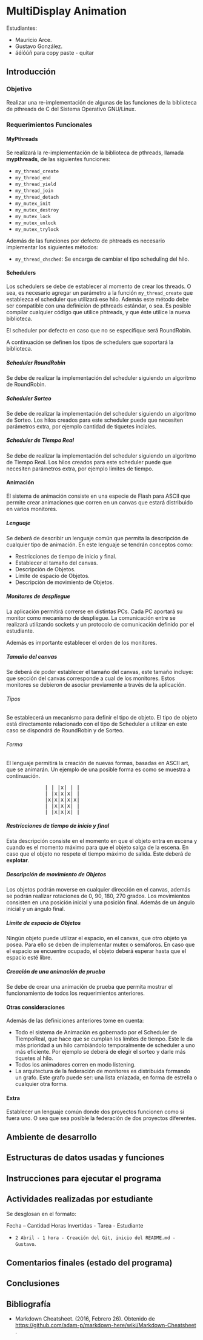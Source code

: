 # MultiDisplay Animation
Estudiantes:
- Mauricio Arce.
- Gustavo González.
- áéíóúñ para copy paste - quitar

## Introducción
### Objetivo

Realizar una re-implementación de algunas de las funciones de la biblioteca de pthreads de C del Sistema Operativo GNU/Linux. 

### Requerimientos Funcionales
#### MyPthreads

Se realizará la re-implementación de la biblioteca de pthreads, llamada **mypthreads**, de las siguientes funciones: 
- `my_thread_create`
- `my_thread_end`
- `my_thread_yield`
- `my_thread_join`
- `my_thread_detach`
- `my_mutex_init`
- `my_mutex_destroy`
- `my_mutex_lock`
- `my_mutex_unlock`
- `my_mutex_trylock`

Además de las funciones por defecto de phtreads es necesario implementar los siguientes métodos:

- `my_thread_chsched`: Se encarga de cambiar el tipo scheduling del hilo.

#### Schedulers

Los schedulers se debe de establecer al momento de crear los threads. O sea, es necesario agregar un parámetro a la función `my_thread_create` que establezca el scheduler que utilizará ese hilo. Además este método debe ser compatible con una definición de pthreads estándar, o sea. Es posible compilar cualquier código que utilice phtreads, y que éste utilice la nueva biblioteca.

El scheduler por defecto en caso que no se especifique será RoundRobin.

A continuación se definen los tipos de schedulers que soportará la biblioteca. 

##### Scheduler RoundRobin

Se debe de realizar la implementación del scheduler siguiendo un algoritmo de RoundRobin.

##### Scheduler Sorteo

Se debe de realizar la implementación del scheduler siguiendo un algoritmo de Sorteo. Los hilos creados para este scheduler puede que necesiten parámetros extra, por ejemplo cantidad de tiquetes inciales. 

##### Scheduler de Tiempo Real

Se debe de realizar la implementación del scheduler siguiendo un algoritmo de Tiempo Real. Los hilos creados para este scheduler puede que necesiten parámetros extra, por ejemplo límites de tiempo. 

#### Animación

El sistema de animación consiste en una especie de Flash para ASCII que permite crear animaciones que corren en un canvas que estará distribuido en varios monitores.

##### Lenguaje

Se deberá de describir un lenguaje común que permita la descripción de cualquier tipo de animación. En este lenguaje se tendrán conceptos como:

- Restricciones de tiempo de inicio y final.
- Establecer el tamaño del canvas.
- Descripción de Objetos.
- Límite de espacio de Objetos.
- Descripción de movimiento de Objetos.

##### Monitores de despliegue

La aplicación permitirá correrse en distintas PCs. Cada PC aportará su monitor como mecanismo de despliegue. La comunicación entre se realizará utilizando sockets y un protocolo de comunicación definido por el estudiante.

Además es importante establecer el orden de los monitores.

##### Tamaño del canvas

Se deberá de poder establecer el tamaño del canvas, este tamaño incluye: que sección del canvas corresponde a cual de los monitores. Estos monitores se debieron de asociar previamente a través de la aplicación. 

###### Tipos

Se establecerá un mecanismo para definir el tipo de objeto. El tipo de objeto está directamente relacionado con el tipo de Scheduler a utilizar en este caso se dispondrá de RoundRobin y de Sorteo. 

###### Forma

El lenguaje permitirá la creación de nuevas formas, basadas en ASCII art, que se animarán. Un ejemplo de una posible forma es como se muestra a continuación.

<div class="highlight"><pre><span></span>            | | |x| | | 
            | |x|x|x| | 
            |x|x|x|x|x| 
            | |x|x|x| | 
            | |x|x|x| | 
</pre></div>

##### Restricciones de tiempo de inicio y final

Esta descripción consiste en el momento en que el objeto entra en escena y cuando es el momento máximo para que el objeto salga de la escena. En caso que el objeto no respete el tiempo máximo de salida. Este deberá de **explotar**.

##### Descripción de movimiento de Objetos

Los objetos podrán moverse en cualquier dirección en el canvas, además se podrán realizar rotaciones de 0, 90, 180, 270 grados. Los movimientos consisten en una posición inicial y una posición final. Además de un ángulo inicial y un ángulo final.

##### Límite de espacio de Objetos

Ningún objeto puede utilizar el espacio, en el canvas, que otro objeto ya posea. Para ello se deben de implementar mutex o semáforos. En caso que el espacio se encuentre ocupado, el objeto deberá esperar hasta que el espacio esté libre.

##### Creación de una animación de prueba

Se debe de crear una animación de prueba que permita mostrar el funcionamiento de todos los requerimientos anteriores.

#### Otras consideraciones

Además de las definiciones anteriores tome en cuenta:

- Todo el sistema de Animación es gobernado por el Scheduler de TiempoReal, que hace que se cumplan los límites de tiempo. Este le da más prioridad a un hilo cambiándolo temporalmente de scheduler a uno más eficiente. Por ejemplo se deberá de elegir el sorteo y darle más tiquetes al hilo.
- Todos los animadores corren en modo listening.
- La arquitectura de la federación de monitores es distribuida formando un grafo. Este grafo puede ser: una lista enlazada, en forma de estrella o cualquier otra forma.

#### Extra

Establecer un lenguaje común donde dos proyectos funcionen como si fuera uno. O sea que sea posible la federación de dos proyectos diferentes. 

## Ambiente de desarrollo
## Estructuras de datos usadas y funciones
## Instrucciones para ejecutar el programa
## Actividades realizadas por estudiante

Se desglosan en el formato: 

Fecha – Cantidad Horas Invertidas - Tarea - Estudiante

- `2 Abril - 1 hora - Creación del Git, inicio del README.md - Gustavo`. 

## Comentarios finales (estado del programa)
## Conclusiones
## Bibliografía

- Markdown Cheatsheet. (2016, Febrero 26). Obtenido de https://github.com/adam-p/markdown-here/wiki/Markdown-Cheatsheet .

